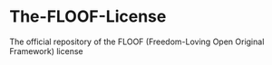 # The-FLOOF-License
The official repository of the FLOOF (Freedom-Loving Open Original Framework) license
